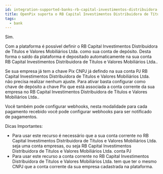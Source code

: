 ```yaml
---
id: integration-supported-banks-rb-capital-investimentos-distribuidora-de-títulos-e-valores-mobiliários-ltda
title: OpenPix suporta o RB Capital Investimentos Distribuidora de Títulos e Valores Mobiliários Ltda. ?
tags:
  - bank
---
```


Sim.

Com a plataforma é possível definir o RB Capital Investimentos Distribuidora de Títulos e Valores Mobiliários Ltda. como sua conta de depósito. Desta forma o saldo da plataforma é depositado automaticamente na sua conta RB Capital Investimentos Distribuidora de Títulos e Valores Mobiliários Ltda..

Se sua empresa já tem a chave Pix CNPJ já defindo na sua conta PJ RB Capital Investimentos Distribuidora de Títulos e Valores Mobiliários Ltda. não precisa realizar nenhum ajuste. Para ativar basta configurar como chave de depósito a chave Pix que está associada a conta corrente da sua empresa no RB Capital Investimentos Distribuidora de Títulos e Valores Mobiliários Ltda..

Você também pode configurar webhooks, nesta modalidade para cada pagamento recebido você pode configurar webhooks para ser notificado de pagamentos.

Dicas Importantes:

- Para usar este recurso é necessário que a sua conta corrente no RB Capital Investimentos Distribuidora de Títulos e Valores Mobiliários Ltda. seja uma conta empresas, ou seja RB Capital Investimentos Distribuidora de Títulos e Valores Mobiliários Ltda. conta PJ
- Para usar este recurso a conta corrente no RB Capital Investimentos Distribuidora de Títulos e Valores Mobiliários Ltda. tem que ter o mesmo CNPJ que a conta corrente da sua empresa cadastrada na plataforma.
